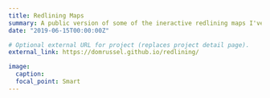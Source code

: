 ```yaml
---
title: Redlining Maps
summary: A public version of some of the ineractive redlining maps I've created in R, using Leaflet. <a href="https://domrussel.github.io/redlining/">View Project</a><a href="https://github.com/domrussel/redlining">View GitHub Repo</a>.
date: "2019-06-15T00:00:00Z"

# Optional external URL for project (replaces project detail page).
external_link: https://domrussel.github.io/redlining/

image:
  caption:
  focal_point: Smart
---
```

